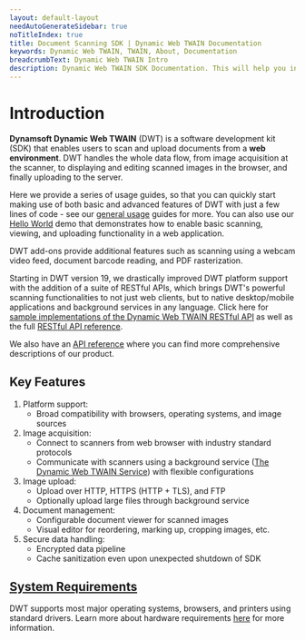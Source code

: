```yaml
---
layout: default-layout
needAutoGenerateSidebar: true
noTitleIndex: true
title: Document Scanning SDK | Dynamic Web TWAIN Documentation
keywords: Dynamic Web TWAIN, TWAIN, About, Documentation
breadcrumbText: Dynamic Web TWAIN Intro
description: Dynamic Web TWAIN SDK Documentation. This will help you integrate document scanning into your app, no matter whether you are building a workflow from scratch or optimizing an existing workflow.
---
```


# Introduction

**Dynamsoft Dynamic Web TWAIN** (DWT) is a software development kit (SDK) that enables users to scan and upload documents from a **web environment**. DWT handles the whole data flow, from image acquisition at the scanner, to displaying and editing scanned images in the browser, and finally uploading to the server.

Here we provide a series of usage guides, so that you can quickly start making use of both basic and advanced features of DWT with just a few lines of code - see our [general usage](/_articles/extended-usage/index.md) guides for more. You can also use our [Hello World](/_articles/hello-world/index.md) demo that demonstrates how to enable basic scanning, viewing, and uploading functionality in a web application.

DWT add-ons provide additional features such as scanning using a webcam video feed, document barcode reading, and PDF rasterization. <!-- You can learn more about add-ons and licensing [here](../add-ons/). -->

Starting in DWT version 19, we drastically improved DWT platform support with the addition of a suite of RESTful APIs, which brings DWT's powerful scanning functionalities to not just web clients, but to native desktop/mobile applications and background services in any language. Click here for [sample implementations of the Dynamic Web TWAIN RESTful API](/_articles/extended-usage/restful-api.md) as well as the full [RESTful API reference](/_articles/info/api/restful.md).

We also have an<!-- [knowledge base](../knowledge-base/) --> [API reference](/_articles/info/api/index.md) where you can find more comprehensive descriptions of our product.

## Key Features

1. Platform support:
    - Broad compatibility with browsers, operating systems, and image sources
2. Image acquisition:
    - Connect to scanners from web browser with industry standard protocols
    - Communicate with scanners using a background service ([The Dynamic Web TWAIN Service](/_articles/faq/what-does-dynamsoft-service-do-on-end-user-machine.md)) with flexible configurations
3. Image upload:
    - Upload over HTTP, HTTPS (HTTP + TLS), and FTP
    - Optionally upload large files through background service
4. Document management:
    - Configurable document viewer for scanned images
    - Visual editor for reordering, marking up, cropping images, etc.
5. Secure data handling:
    - Encrypted data pipeline <!-- is data encrypted in in motion and at rest? -->
    - Cache sanitization even upon unexpected shutdown of SDK

## [System Requirements](/_articles/introduction/system-requirements.md)
DWT supports most major operating systems, browsers, and printers using standard drivers. Learn more about hardware requirements [here](/_articles/about/getsupport.md) for more information.